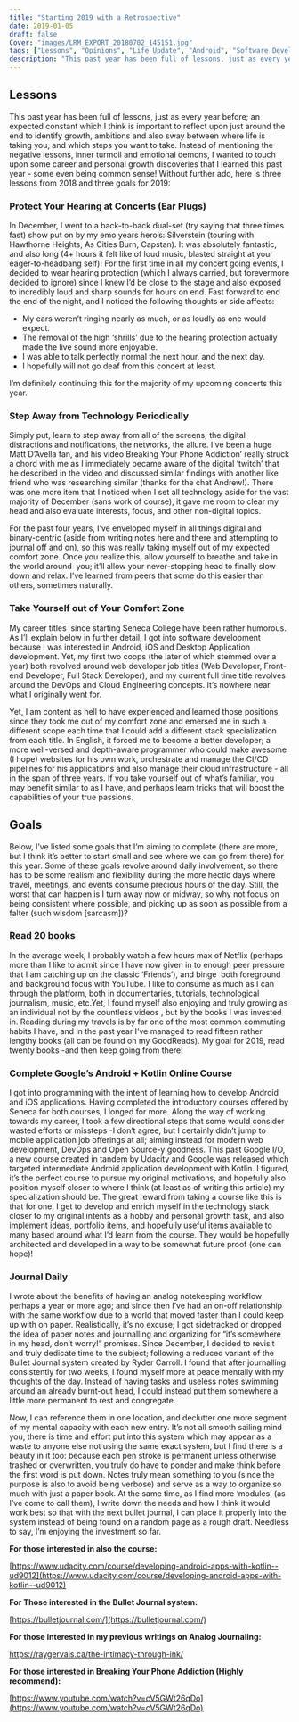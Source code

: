 ```yaml
---
title: "Starting 2019 with a Retrospective"
date: 2019-01-05
draft: false
Cover: "images/LRM_EXPORT_20180702_145151.jpg"
tags: ["Lessons", "Opinions", "Life Update", "Android", "Software Development"]
description: "This past year has been full of lessons, just as every year before; an expected constant which I think is important to reflect upon just around the end to identify growth, ambitions and also sway between where life is taking you, and which steps you want to take. Instead of mentioning the negative lessons, inner turmoil and emotional demons, I wanted to touch upon some career and personal growth discoveries that I learned this past year - some even being common sense!"
---
```


## Lessons

This past year has been full of lessons, just as every year before; an expected constant which I think is important to reflect upon just around the end to identify growth, ambitions and also sway between where life is taking you, and which steps you want to take. Instead of mentioning the negative lessons, inner turmoil and emotional demons, I wanted to touch upon some career and personal growth discoveries that I learned this past year - some even being common sense! Without further ado, here is three lessons from 2018 and three goals for 2019:

### Protect Your Hearing at Concerts (Ear Plugs)

In December, I went to a back-to-back dual-set (try saying that three times fast) show put on by my emo years hero’s: Silverstein (touring with Hawthorne Heights, As Cities Burn, Capstan). It was absolutely fantastic, and also long (4+ hours it felt like of loud music, blasted straight at your eager-to-headbang self)! For the first time in all my concert going events, I decided to wear hearing protection (which I always carried, but forevermore decided to ignore) since I knew I’d be close to the stage and also exposed to incredibly loud and sharp sounds for hours on end. Fast forward to end the end of the night, and I noticed the following thoughts or side affects:

- My ears weren’t ringing nearly as much, or as loudly as one would expect.
- The removal of the high ‘shrills’ due to the hearing protection actually made the live sound more enjoyable.
- I was able to talk perfectly normal the next hour, and the next day.
- I hopefully will not go deaf from this concert at least.

I’m definitely continuing this for the majority of my upcoming concerts this year.

### Step Away from Technology Periodically

Simply put, learn to step away from all of the screens; the digital distractions and notifications, the networks, the allure. I’ve been a huge Matt D’Avella fan, and his video Breaking Your Phone Addiction’ really struck a chord with me as I immediately became aware of the digital ‘twitch’ that he described in the video and discussed similar findings with another like friend who was researching similar (thanks for the chat Andrew!). There was one more item that I noticed when I set all technology aside for the vast majority of December (sans work of course), it gave me room to clear my head and also evaluate interests, focus, and other non-digital topics.

For the past four years, I’ve enveloped myself in all things digital and binary-centric (aside from writing notes here and there and attempting to journal off and on), so this was really taking myself out of my expected comfort zone. Once you realize this, allow yourself to breathe and take in the world around  you; it’ll allow your never-stopping head to finally slow down and relax. I’ve learned from peers that some do this easier than others, sometimes naturally.

### Take Yourself out of Your Comfort Zone

My career titles  since starting Seneca College have been rather humorous. As I’ll explain below in further detail, I got into software development because I was interested in Android, iOS and Desktop Application development. Yet, my first two coops (the later of which stemmed over a year) both revolved around web developer job titles (Web Developer, Front-end Developer, Full Stack Developer), and my current full time title revolves around the DevOps and Cloud Engineering concepts. It’s nowhere near what I originally went for.

Yet, I am content as hell to have experienced and learned those positions, since they took me out of my comfort zone and emersed me in such a different scope each time that I could add a different stack specialization from each title. In English, it forced me to become a better developer; a more well-versed and depth-aware programmer who could make awesome (I hope) websites for his own work, orchestrate and manage the CI/CD pipelines for his applications and also manage their cloud infrastructure - all in the span of three years. If you take yourself out of what’s familiar, you may benefit similar to as I have, and perhaps learn tricks that will boost the capabilities of your true passions.

## Goals

Below, I’ve listed some goals that I’m aiming to complete (there are more, but I think it’s better to start small and see where we can go from there) for this year. Some of these goals revolve around daily involvement, so there has to be some realism and flexibility during the more hectic days where travel, meetings, and events consume precious hours of the day. Still, the worst that can happen is I turn away now or midway, so why not focus on being consistent where possible, and picking up as soon as possible from a falter (such wisdom [sarcasm])?

### Read 20 books

In the average week, I probably watch a few hours max of Netflix (perhaps more than I like to admit since I have now given in to enough peer pressure that I am catching up on the classic ‘Friends’), and binge  both foreground and background focus with YouTube. I like to consume as much as I can through the platform, both in documentaries, tutorials, technological journalism, music, etc.Yet, I found myself also enjoying and truly growing as an individual not by the countless videos , but by the books I was invested in. Reading during my travels is by far one of the most common commuting habits I have, and in the past year I’ve managed to read fifteen rather lengthy books (all can be found on my GoodReads). My goal for 2019, read twenty books -and then keep going from there!

### Complete Google’s Android + Kotlin Online Course

I got into programming with the intent of learning how to develop Android and iOS applications. Having completed the introductory courses offered by Seneca for both courses, I longed for more. Along the way of working towards my career, I took a few directional steps that some would consider wasted efforts or missteps -I don’t agree, but I certainly didn’t jump to mobile application job offerings at all; aiming instead for modern web development, DevOps and Open Source-y goodness. This past Google I/O, a new course created in tandem by Udacity and Google was released which targeted intermediate Android application development with Kotlin. I figured, it’s the perfect course to pursue my original motivations, and hopefully also position myself closer to where I think (at least as of writing this article) my specialization should be. The great reward from taking a course like this is that for one, I get to develop and enrich myself in the technology stack closer to my original intents as a hobby and personal growth task, and also implement ideas, portfolio items, and hopefully useful items available to many based around what I’d learn from the course. They would be hopefully architected and developed in a way to be somewhat future proof (one can hope)!

### Journal Daily

I wrote about the benefits of having an analog notekeeping workflow perhaps a year or more ago; and since then I’ve had an on-off relationship with the same workflow due to a world that moved faster than I could keep up with on paper. Realistically, it’s no excuse; I got sidetracked or dropped the idea of paper notes and journalling and organizing for “it’s somewhere in my head, don’t worry!” promises. Since December, I decided to revisit and truly dedicate time to the subject; following a reduced variant of the Bullet Journal system created by Ryder Carroll. I found that after journalling consistently for two weeks, I found myself more at peace mentally with my thoughts of the day. Instead of having tasks and useless notes swimming around an already burnt-out head, I could instead put them somewhere a little more permanent to rest and congregate.

Now, I can reference them in one location, and declutter one more segment of my mental capacity with each new entry. It’s not all smooth sailing mind you, there is time and effort put into this system which may appear as a waste to anyone else not using the same exact system, but I find there is a beauty in it too: because each pen stroke is permanent unless otherwise trashed or overwritten, you truly do have to ponder and make think before the first word is put down. Notes truly mean something to you (since the purpose is also to avoid being verbose) and serve as a way to organize so much with just a paper book. At the same time, as I find more ‘modules’ (as I’ve come to call them), I write down the needs and how I think it would work best so that with the next bullet journal, I can place it properly into the system instead of being found on a random page as a rough draft. Needless to say, I’m enjoying the investment so far.

**For those interested in also the course:**

[https://www.udacity.com/course/developing-android-apps-with-kotlin--ud9012](https://www.udacity.com/course/developing-android-apps-with-kotlin--ud9012)

**For Those interested in the Bullet Journal system:**

[https://bulletjournal.com/](https://bulletjournal.com/)

**For those interested in my previous writings on Analog Journaling:**

https://raygervais.ca/the-intimacy-through-ink/

**For those interested in Breaking Your Phone Addiction (Highly recommend):**

[https://www.youtube.com/watch?v=cV5GWt26qDo](https://www.youtube.com/watch?v=cV5GWt26qDo)
